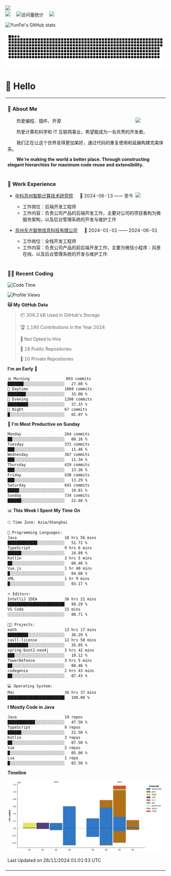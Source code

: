   <!-- dynamic typing effect 动态打字效果 -->
  <div>
    <a href="http://yunfei.plus">
      <img src="https://readme-typing-svg.demolab.com?font=Fira+Code&pause=1000&width=435&lines=console.log(%22Hello%2C%20World%22);祝您今天愉快!&center=true&size=27" />
    </a>
  </div>

  <div>
    <a href="http://yunfei.plus/"><img src="https://img.shields.io/badge/Website-博客-8c36db" /></a>&emsp;
    <!-- visitor -->
    <img src="https://komarev.com/ghpvc/?username=yunfeidog&label=Views&color=orange&style=flat" alt="访问量统计" />&emsp;
    <!-- wakatime -->    
    <a href="https://wakatime.com/@yunfeidog"><img src="https://wakatime.com/badge/user/42d0678c-368b-448b-9a77-5d21c5b55352.svg" /></a>
  </div>

![YunFei's GitHub stats](https://github-readme-stats.vercel.app/api?username=yunfeidog)

![snake](./dist/github-contribution-grid-snake.svg)

#  🙋 Hello

<table>


<tr><td>

### 🤺 About Me

<img align="right" width="88" src="https://cdn.jsdelivr.net/gh/yunfeidog/yunfeidog/assets/images/jobs.png" />

<p>&emsp;&emsp;热爱编程、插件、开源</p>
<p>&emsp;&emsp;热爱计算机科学和 IT 互联网事业，希望能成为一名优秀的开发者。</p>
<p>&emsp;&emsp;我们正在让这个世界变得更加美好，通过代码的重复使用和延展构建完美体系。</p>
<p>&emsp;&emsp;<strong>We're making the world a better place. Through constructing elegant hierarchies for maximum code reuse and extensibility.</strong></p>

</td></tr> 

<tr><td>

### 🏢 Work Experience

<img align="right" width="88" src="https://cdn.jsdelivr.net/gh/yunfeidog/yunfeidog/assets/images/yuanze.png" />

- [中科苏州智能计算技术研究院](http://iict.ac.cn/sy) &emsp; 📌 2024-06-13 —— 至今

  - 工作岗位：后端开发工程师
  - 工作内容：负责公司产品的后端开发工作，主要对公司的项目重构为微服务架构，以及后台管理系统的开发与维护工作

- [苏州东方智旅信息科技有限公司](http://www.leyoobao.com/) &emsp; 📌 2024-01-01 —— 2024-06-01

    - 工作岗位：全栈开发工程师
    - 工作内容：负责公司产品的前后端开发工作，主要为微信小程序：风景在线、以及后台管理系统的开发与维护工作


</td></tr>

<tr><td>

### 👩‍💻 Recent Coding
<!--START_SECTION:waka-->
![Code Time](http://img.shields.io/badge/Code%20Time-2%2C125%20hrs%2017%20mins-blue)

![Profile Views](http://img.shields.io/badge/Profile%20Views-0-blue)

**🐱 My GitHub Data** 

> 📦 306.2 kB Used in GitHub's Storage 
 > 
> 🏆 1,190 Contributions in the Year 2024
 > 
> 🚫 Not Opted to Hire
 > 
> 📜 18 Public Repositories 
 > 
> 🔑 10 Private Repositories 
 > 
**I'm an Early 🐤** 

```text
🌞 Morning                893 commits         ███████░░░░░░░░░░░░░░░░░░   27.60 % 
🌆 Daytime                1068 commits        ████████░░░░░░░░░░░░░░░░░   33.00 % 
🌃 Evening                1208 commits        █████████░░░░░░░░░░░░░░░░   37.33 % 
🌙 Night                  67 commits          █░░░░░░░░░░░░░░░░░░░░░░░░   02.07 % 
```
📅 **I'm Most Productive on Sunday** 

```text
Monday                   264 commits         ██░░░░░░░░░░░░░░░░░░░░░░░   08.16 % 
Tuesday                  371 commits         ███░░░░░░░░░░░░░░░░░░░░░░   11.46 % 
Wednesday                367 commits         ███░░░░░░░░░░░░░░░░░░░░░░   11.34 % 
Thursday                 429 commits         ███░░░░░░░░░░░░░░░░░░░░░░   13.26 % 
Friday                   430 commits         ███░░░░░░░░░░░░░░░░░░░░░░   13.29 % 
Saturday                 641 commits         █████░░░░░░░░░░░░░░░░░░░░   19.81 % 
Sunday                   734 commits         ██████░░░░░░░░░░░░░░░░░░░   22.68 % 
```


📊 **This Week I Spent My Time On** 

```text
🕑︎ Time Zone: Asia/Shanghai

💬 Programming Languages: 
Java                     18 hrs 56 mins      █████████████░░░░░░░░░░░░   51.72 % 
TypeScript               9 hrs 6 mins        ██████░░░░░░░░░░░░░░░░░░░   24.89 % 
Kotlin                   3 hrs 5 mins        ██░░░░░░░░░░░░░░░░░░░░░░░   08.46 % 
Vue.js                   1 hr 40 mins        █░░░░░░░░░░░░░░░░░░░░░░░░   04.60 % 
XML                      1 hr 9 mins         █░░░░░░░░░░░░░░░░░░░░░░░░   03.17 % 

🔥 Editors: 
IntelliJ IDEA            36 hrs 21 mins      █████████████████████████   99.29 % 
VS Code                  15 mins             ░░░░░░░░░░░░░░░░░░░░░░░░░   00.71 % 

🐱‍💻 Projects: 
math                     13 hrs 17 mins      █████████░░░░░░░░░░░░░░░░   36.29 % 
casll-license            12 hrs 50 mins      █████████░░░░░░░░░░░░░░░░   35.05 % 
spring-boot2-neo4j       3 hrs 42 mins       ███░░░░░░░░░░░░░░░░░░░░░░   10.12 % 
TowerDefence             3 hrs 5 mins        ██░░░░░░░░░░░░░░░░░░░░░░░   08.46 % 
codegenie                2 hrs 43 mins       ██░░░░░░░░░░░░░░░░░░░░░░░   07.43 % 

💻 Operating System: 
Mac                      36 hrs 37 mins      █████████████████████████   100.00 % 
```

**I Mostly Code in Java** 

```text
Java                     19 repos            ████████████░░░░░░░░░░░░░   47.50 % 
TypeScript               9 repos             ██████░░░░░░░░░░░░░░░░░░░   22.50 % 
Kotlin                   3 repos             ██░░░░░░░░░░░░░░░░░░░░░░░   07.50 % 
Vue                      2 repos             █░░░░░░░░░░░░░░░░░░░░░░░░   05.00 % 
Lua                      1 repo              █░░░░░░░░░░░░░░░░░░░░░░░░   02.50 % 
```



**Timeline**

![Lines of Code chart](https://raw.githubusercontent.com/yunfeidog/yunfeidog/main/assets/bar_graph.png)


 Last Updated on 26/11/2024 01:01:53 UTC
<!--END_SECTION:waka-->

</td></tr>




<tr><td>

